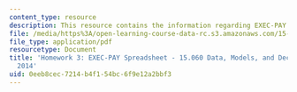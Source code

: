 ```yaml
---
content_type: resource
description: This resource contains the information regarding EXEC-PAY Spreadsheet.
file: /media/https%3A/open-learning-course-data-rc.s3.amazonaws.com/15-060-data-models-and-decisions-fall-2014/0eeb8cec7214b4f154bc6f9e12a2bbf3_MIT15_060F14_HW3_EXEC.pdf
file_type: application/pdf
resourcetype: Document
title: 'Homework 3: EXEC-PAY Spreadsheet - 15.060 Data, Models, and Decisions - Fall
  2014'
uid: 0eeb8cec-7214-b4f1-54bc-6f9e12a2bbf3
---
```

